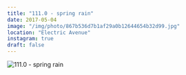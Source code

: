 ```yaml
---
title: "111.0 - spring rain"
date: 2017-05-04
image: "/img/photo/867b536d7b1af29a0b12644654b32d99.jpg"
location: "Electric Avenue"
instagram: true
draft: false
---
```


![111.0 - spring rain](/img/photo/867b536d7b1af29a0b12644654b32d99.jpg)
